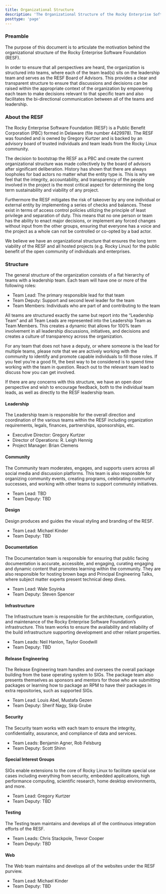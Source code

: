 ```yaml
---
title: Organizational Structure
description: 'The Organizational Structure of the Rocky Enterprise Software Foundation'
posttype: 'page'
---
```


### Preamble

The purpose of this document is to articulate the motivation behind the organizational structure of the Rocky Enterprise Software Foundation (RESF).

In order to ensure that all perspectives are heard, the organization is structured into teams, where each of the team lead(s) sits on the leadership team and serves as the RESF Board of Advisors. This provides a clear and transparent structure to ensure that discussions and decisions can be raised within the appropriate context of the organization by empowering each team to make decisions relevant to that specific team and also facilitates the bi-directional communication between all of the teams and leadership.

### About the RESF

The Rocky Enterprise Software Foundation (RESF) is a Public Benefit Corporation (PBC) formed in Delaware (file number 4429978). The RESF was founded and is owned by Gregory Kurtzer and is backed by an advisory board of trusted individuals and team leads from the Rocky Linux community.

The decision to bootstrap the RESF as a PBC and create the current organizational structure was made collectively by the board of advisors after significant deliberation. History has shown that there are always loopholes for bad actors no matter what the entity type is. This is why we feel that the integrity, accountability, and transparency of the people involved in the project is the most critical aspect for determining the long term sustainability and viability of any project.

Furthermore the RESF mitigates the risk of takeover by any one individual or external entity by implementing a series of checks and balances. These exist in terms of access control policies utilizing the principle of least privilege and separation of duty. This means that no one person or team has the ability to enact major decisions, or implement any forced changes without input from the other groups, ensuring that everyone has a voice and the project as a whole can not be controlled or co-opted by a bad actor.

We believe we have an organizational structure that ensures the long term viability of the RESF and all hosted projects (e.g. Rocky Linux) for the public benefit of the open community of individuals and enterprises.

### Structure

The general structure of the organization consists of a flat hierarchy of teams with a leadership team. Each team will have one or more of the following roles:

- Team Lead: The primary responsible lead for that team
- Team Deputy: Support and second level leader for the team
- Team Members: Individuals who are part of and contributing to the team

All teams are structured exactly the same but report into the “Leadership Team” and all Team Leads are represented into the Leadership Team as Team Members. This creates a dynamic that allows for 100% team involvement in all leadership discussions, initiatives, and decisions and creates a culture of transparency across the organization.

For any team that does not have a deputy, or where someone is the lead for multiple teams, please note that we are actively working with the community to identify and promote capable individuals to fill those roles. If you feel you’re a good fit, the best way to be considered is to spend time working with the team in question. Reach out to the relevant team lead to discuss how you can get involved.

If there are any concerns with this structure, we have an open door perspective and wish to encourage feedback, both to the individual team leads, as well as directly to the RESF leadership team.

#### Leadership

The Leadership team is responsible for the overall direction and coordination of the various teams within the RESF including organization requirements, legals, finances, partnerships, sponsorships, etc.

- Executive Director: Gregory Kurtzer
- Director of Operations: R. Leigh Hennig
- Project Manager: Brian Clemens

#### Community

The Community team moderates, engages, and supports users across all social media and discussion platforms. This team is also responsible for organizing community events, creating programs, celebrating community successes, and working with other teams to support community initiatives.

- Team Lead: TBD
- Team Deputy: TBD

#### Design

Design produces and guides the visual styling and branding of the RESF.

- Team Lead: Michael Kinder
- Team Deputy: TBD

#### Documentation

The Documentation team is responsible for ensuring that public facing documentation is accurate, accessible, and engaging, curating engaging and dynamic content that promotes learning within the community. They are also responsible for hosting brown bags and Principal Engineering Talks, where subject matter experts present technical deep dives.

- Team Lead: Wale Soyinka
- Team Deputy: Steven Spencer

#### Infrastructure

The Infrastructure team is responsible for the architecture, configuration, and maintenance of the Rocky Enterprise Software Foundation’s infrastructure. This team works to ensure the availability and reliability of the build infrastructure supporting development and other reliant properties.

- Team Leads: Neil Hanlon, Taylor Goodwill
- Team Deputy: TBD

#### Release Engineering

The Release Engineering team handles and oversees the overall package building from the base operating system to SIGs. The package team also presents themselves as sponsors and mentors for those who are submitting packages or learning how to package an RPM to have their packages in extra repositories, such as supported SIGs.

- Team Lead: Louis Abel, Mustafa Gezen
- Team Deputy: Sherif Nagy, Skip Grube

#### Security

The Security team works with each team to ensure the integrity, confidentiality, assurance, and compliance of data and services.

- Team Leads: Benjamin Agner, Rob Felsburg
- Team Deputy: Scott Shinn

#### Special Interest Groups

SIGs enable extensions to the core of Rocky Linux to facilitate special use cases including everything from security, embedded applications, high performance computing, scientific research, home desktop environments, and more.

- Team Lead: Gregory Kurtzer
- Team Deputy: TBD

#### Testing

The Testing team maintains and develops all of the continuous integration efforts of the RESF.

- Team Leads: Chris Stackpole, Trevor Cooper
- Team Deputy: TBD

#### Web

The Web team maintains and develops all of the websites under the RESF purview.

- Team Lead: Michael Kinder
- Team Deputy: TBD
